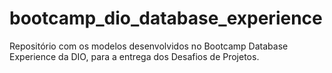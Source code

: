 # bootcamp_dio_database_experience

Repositório com os modelos desenvolvidos no Bootcamp Database Experience da DIO, para a entrega dos Desafios de Projetos.
